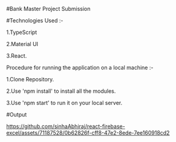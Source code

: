 #Bank Master Project Submission



#Technologies Used :-

1.TypeScript

2.Material UI

3.React.

Procedure for running the application on a local machine :-

1.Clone Repository.

2.Use 'npm install' to install all the modules.

3.Use 'npm start' to run it on your local server.



#Output


https://github.com/sinhaAbhiraj/react-firebase-excel/assets/71187528/0b62826f-cff8-47e2-8ede-7ee160918cd2
